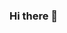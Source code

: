 ### Hi there 👋

<!--
**jksprattler/jksprattler** is a ✨ _special_ ✨ repository because its `README.md` (this file) appears on your GitHub profile.

You can also find me on:

- [Jenna's Runbooks | Technical Blog](https://jksprattler.github.io/jennas-runbooks/)
- [YouTube](https://www.youtube.com/channel/UC00Co9dzh7sUjNYVjidG95w)
- [LinkedIn](https://www.linkedin.com/in/jennasprattler)
-->
